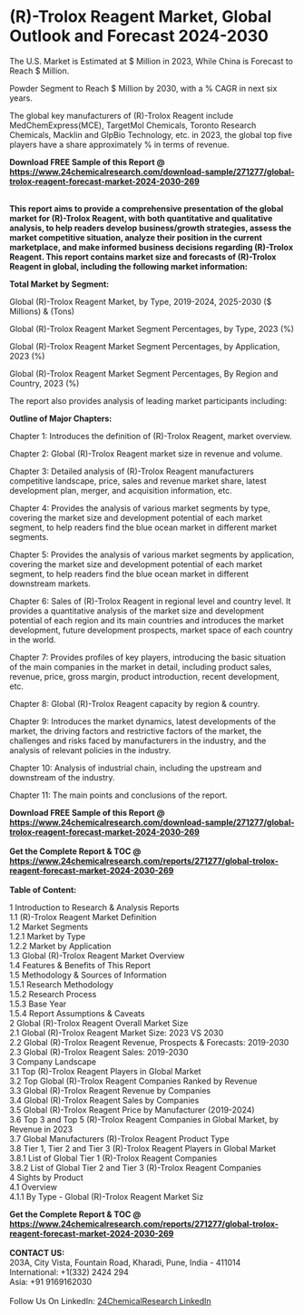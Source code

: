<h1>(R)-Trolox Reagent Market, Global Outlook and Forecast 2024-2030</h1><p>
The U.S. Market is Estimated at $ Million in 2023, While China is Forecast to Reach $ Million.</p><p>
Powder Segment to Reach $ Million by 2030, with a % CAGR in next six years.</p><p>
The global key manufacturers of (R)-Trolox Reagent include MedChemExpress(MCE), TargetMol Chemicals, Toronto Research Chemicals, Macklin and GlpBio Technology, etc. in 2023, the global top five players have a share approximately % in terms of revenue.</p><div><b>Download FREE Sample of this Report @ 
            <a href="https://www.24chemicalresearch.com/download-sample/271277/global-trolox-reagent-forecast-market-2024-2030-269">
            https://www.24chemicalresearch.com/download-sample/271277/global-trolox-reagent-forecast-market-2024-2030-269</a></b></div><br><p>
<strong>This report aims to provide a comprehensive presentation of the global market for (R)-Trolox Reagent, with both quantitative and qualitative analysis, to help readers develop business/growth strategies, assess the market competitive situation, analyze their position in the current marketplace, and make informed business decisions regarding (R)-Trolox Reagent. This report contains market size and forecasts of (R)-Trolox Reagent in global, including the following market information:</strong>
</p><p>
<strong>Total Market by Segment:</strong></p><p>
Global (R)-Trolox Reagent Market, by Type, 2019-2024, 2025-2030 ($ Millions) &amp; (Tons)</p><p>
Global (R)-Trolox Reagent Market Segment Percentages, by Type, 2023 (%)</p><p>
</p><p>
Global (R)-Trolox Reagent Market Segment Percentages, by Application, 2023 (%)</p><p>
</p><p>
Global (R)-Trolox Reagent Market Segment Percentages, By Region and Country, 2023 (%)</p><p>
</p><p>
The report also provides analysis of leading market participants including:</p><p>
</p><p>
</p><p>
</p><p><strong>Outline of Major Chapters:</strong></p><p>
</p><p>Chapter 1: Introduces the definition of (R)-Trolox Reagent, market overview.</p><p>
Chapter 2: Global (R)-Trolox Reagent market size in revenue and volume.</p><p>
Chapter 3: Detailed analysis of (R)-Trolox Reagent manufacturers competitive landscape, price, sales and revenue market share, latest development plan, merger, and acquisition information, etc.</p><p>
Chapter 4: Provides the analysis of various market segments by type, covering the market size and development potential of each market segment, to help readers find the blue ocean market in different market segments.</p><p>
Chapter 5: Provides the analysis of various market segments by application, covering the market size and development potential of each market segment, to help readers find the blue ocean market in different downstream markets.</p><p>
Chapter 6: Sales of (R)-Trolox Reagent in regional level and country level. It provides a quantitative analysis of the market size and development potential of each region and its main countries and introduces the market development, future development prospects, market space of each country in the world.</p><p>
Chapter 7: Provides profiles of key players, introducing the basic situation of the main companies in the market in detail, including product sales, revenue, price, gross margin, product introduction, recent development, etc.</p><p>
Chapter 8: Global (R)-Trolox Reagent capacity by region &amp; country.</p><p>
Chapter 9: Introduces the market dynamics, latest developments of the market, the driving factors and restrictive factors of the market, the challenges and risks faced by manufacturers in the industry, and the analysis of relevant policies in the industry.</p><p>
Chapter 10: Analysis of industrial chain, including the upstream and downstream of the industry.</p><p>
Chapter 11: The main points and conclusions of the report.</p><div><b>Download FREE Sample of this Report @ 
            <a href="https://www.24chemicalresearch.com/download-sample/271277/global-trolox-reagent-forecast-market-2024-2030-269">
            https://www.24chemicalresearch.com/download-sample/271277/global-trolox-reagent-forecast-market-2024-2030-269</a></b></div><br><div><b>Get the Complete Report & TOC @ 
            <a href="https://www.24chemicalresearch.com/reports/271277/global-trolox-reagent-forecast-market-2024-2030-269">
            https://www.24chemicalresearch.com/reports/271277/global-trolox-reagent-forecast-market-2024-2030-269</a></b></div><br>
            <b>Table of Content:</b><p>1 Introduction to Research & Analysis Reports<br />
    1.1 (R)-Trolox Reagent Market Definition<br />
    1.2 Market Segments<br />
        1.2.1 Market by Type<br />
        1.2.2 Market by Application<br />
    1.3 Global (R)-Trolox Reagent Market Overview<br />
    1.4 Features & Benefits of This Report<br />
    1.5 Methodology & Sources of Information<br />
        1.5.1 Research Methodology<br />
        1.5.2 Research Process<br />
        1.5.3 Base Year<br />
        1.5.4 Report Assumptions & Caveats<br />
2 Global (R)-Trolox Reagent Overall Market Size<br />
    2.1 Global (R)-Trolox Reagent Market Size: 2023 VS 2030<br />
    2.2 Global (R)-Trolox Reagent Revenue, Prospects & Forecasts: 2019-2030<br />
    2.3 Global (R)-Trolox Reagent Sales: 2019-2030<br />
3 Company Landscape<br />
    3.1 Top (R)-Trolox Reagent Players in Global Market<br />
    3.2 Top Global (R)-Trolox Reagent Companies Ranked by Revenue<br />
    3.3 Global (R)-Trolox Reagent Revenue by Companies<br />
    3.4 Global (R)-Trolox Reagent Sales by Companies<br />
    3.5 Global (R)-Trolox Reagent Price by Manufacturer (2019-2024)<br />
    3.6 Top 3 and Top 5 (R)-Trolox Reagent Companies in Global Market, by Revenue in 2023<br />
    3.7 Global Manufacturers (R)-Trolox Reagent Product Type<br />
    3.8 Tier 1, Tier 2 and Tier 3 (R)-Trolox Reagent Players in Global Market<br />
        3.8.1 List of Global Tier 1 (R)-Trolox Reagent Companies<br />
        3.8.2 List of Global Tier 2 and Tier 3 (R)-Trolox Reagent Companies<br />
4 Sights by Product<br />
    4.1 Overview<br />
        4.1.1 By Type - Global (R)-Trolox Reagent Market Siz</p><div><b>Get the Complete Report & TOC @ 
            <a href="https://www.24chemicalresearch.com/reports/271277/global-trolox-reagent-forecast-market-2024-2030-269">
            https://www.24chemicalresearch.com/reports/271277/global-trolox-reagent-forecast-market-2024-2030-269</a></b></div><br><b>CONTACT US:</b><br>
            203A, City Vista, Fountain Road, Kharadi, Pune, India - 411014<br>
            International: +1(332) 2424 294<br>
            Asia: +91 9169162030 <br><br>
            Follow Us On LinkedIn: <a href="https://www.linkedin.com/company/24chemicalresearch/">24ChemicalResearch LinkedIn</a>